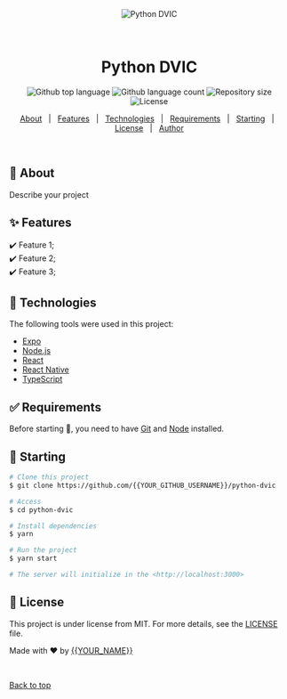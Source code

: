 <div align="center" id="top"> 
  <img src="./.github/app.gif" alt="Python DVIC" />

  &#xa0;

  <!-- <a href="https://pythondvic.netlify.app">Demo</a> -->
</div>

<h1 align="center">Python DVIC</h1>

<p align="center">
  <img alt="Github top language" src="https://img.shields.io/github/languages/top/{{YOUR_GITHUB_USERNAME}}/python-dvic?color=56BEB8">

  <img alt="Github language count" src="https://img.shields.io/github/languages/count/{{YOUR_GITHUB_USERNAME}}/python-dvic?color=56BEB8">

  <img alt="Repository size" src="https://img.shields.io/github/repo-size/{{YOUR_GITHUB_USERNAME}}/python-dvic?color=56BEB8">

  <img alt="License" src="https://img.shields.io/github/license/{{YOUR_GITHUB_USERNAME}}/python-dvic?color=56BEB8">

  <!-- <img alt="Github issues" src="https://img.shields.io/github/issues/{{YOUR_GITHUB_USERNAME}}/python-dvic?color=56BEB8" /> -->

  <!-- <img alt="Github forks" src="https://img.shields.io/github/forks/{{YOUR_GITHUB_USERNAME}}/python-dvic?color=56BEB8" /> -->

  <!-- <img alt="Github stars" src="https://img.shields.io/github/stars/{{YOUR_GITHUB_USERNAME}}/python-dvic?color=56BEB8" /> -->
</p>

<!-- Status -->

<!-- <h4 align="center"> 
	🚧  Python DVIC 🚀 Under construction...  🚧
</h4> 

<hr> -->

<p align="center">
  <a href="#dart-about">About</a> &#xa0; | &#xa0; 
  <a href="#sparkles-features">Features</a> &#xa0; | &#xa0;
  <a href="#rocket-technologies">Technologies</a> &#xa0; | &#xa0;
  <a href="#white_check_mark-requirements">Requirements</a> &#xa0; | &#xa0;
  <a href="#checkered_flag-starting">Starting</a> &#xa0; | &#xa0;
  <a href="#memo-license">License</a> &#xa0; | &#xa0;
  <a href="https://github.com/{{YOUR_GITHUB_USERNAME}}" target="_blank">Author</a>
</p>

<br>

## :dart: About ##

Describe your project

## :sparkles: Features ##

:heavy_check_mark: Feature 1;\
:heavy_check_mark: Feature 2;\
:heavy_check_mark: Feature 3;

## :rocket: Technologies ##

The following tools were used in this project:

- [Expo](https://expo.io/)
- [Node.js](https://nodejs.org/en/)
- [React](https://pt-br.reactjs.org/)
- [React Native](https://reactnative.dev/)
- [TypeScript](https://www.typescriptlang.org/)

## :white_check_mark: Requirements ##

Before starting :checkered_flag:, you need to have [Git](https://git-scm.com) and [Node](https://nodejs.org/en/) installed.

## :checkered_flag: Starting ##

```bash
# Clone this project
$ git clone https://github.com/{{YOUR_GITHUB_USERNAME}}/python-dvic

# Access
$ cd python-dvic

# Install dependencies
$ yarn

# Run the project
$ yarn start

# The server will initialize in the <http://localhost:3000>
```

## :memo: License ##

This project is under license from MIT. For more details, see the [LICENSE](LICENSE.md) file.


Made with :heart: by <a href="https://github.com/{{YOUR_GITHUB_USERNAME}}" target="_blank">{{YOUR_NAME}}</a>

&#xa0;

<a href="#top">Back to top</a>
